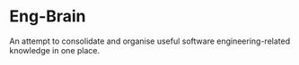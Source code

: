 # Eng-Brain

An attempt to consolidate and organise useful software engineering-related knowledge in one place.
